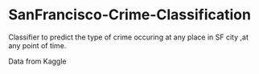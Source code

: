 # SanFrancisco-Crime-Classification
Classifier to predict the type of crime occuring at any place in SF city ,at any point of time.

Data from Kaggle
